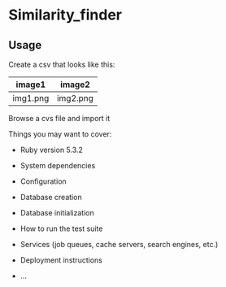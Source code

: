 # Similarity_finder


## Usage

Create a csv that looks like this:

| image1 | image2 |
|:------:|:------:|
| img1.png|img2.png|

Browse a cvs file and import it

Things you may want to cover:

* Ruby version 5.3.2

* System dependencies

* Configuration


* Database creation

* Database initialization

* How to run the test suite

* Services (job queues, cache servers, search engines, etc.)

* Deployment instructions

* ...

